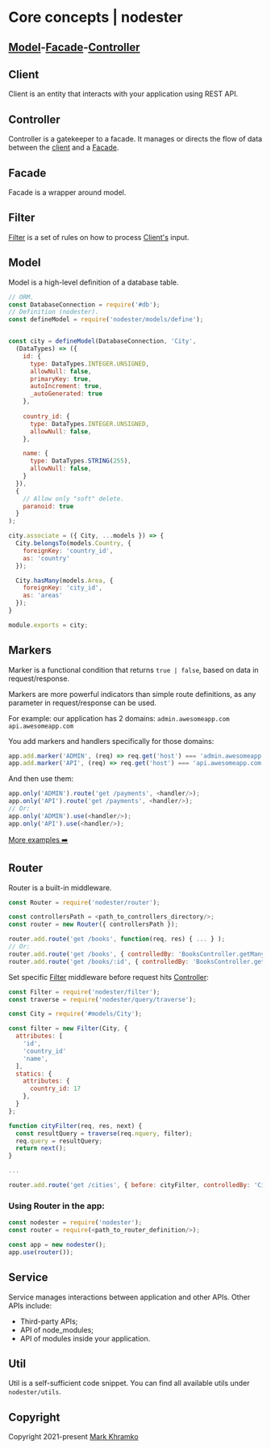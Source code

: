 # Core concepts | nodester

## [Model](#model)-[Facade](#facade)-[Controller](#controller)


## Client
Client is an entity that interacts with your application using REST API.


## Controller
Controller is a gatekeeper to a facade.
It manages or directs the flow of data between the [client](#client) and a [Facade](#facade).


## Facade
Facade is a wrapper around model.


## Filter
[Filter](./Filter.md) is a set of rules on how to process [Client's](#client) input.


## Model

Model is a high-level definition of a database table.

```js
// ORM.
const DatabaseConnection = require('#db');
// Definition (nodester).
const defineModel = require('nodester/models/define');


const city = defineModel(DatabaseConnection, 'City',
  (DataTypes) => ({
    id: {
      type: DataTypes.INTEGER.UNSIGNED,
      allowNull: false,
      primaryKey: true,
      autoIncrement: true,
      _autoGenerated: true
    },
    
    country_id: {
      type: DataTypes.INTEGER.UNSIGNED,
      allowNull: false,
    },

    name: {
      type: DataTypes.STRING(255),
      allowNull: false,
    }
  }),
  {
    // Allow only "soft" delete.
    paranoid: true
  }
);

city.associate = ({ City, ...models }) => {
  City.belongsTo(models.Country, {
    foreignKey: 'country_id',
    as: 'country'
  });

  City.hasMany(models.Area, {
    foreignKey: 'city_id',
    as: 'areas'
  });
}

module.exports = city;
```

## Markers

Marker is a functional condition that returns `true | false`, based on data in request/response.

Markers are more powerful indicators than simple route definitions, as any parameter in request/response can be used.

For example: our application has 2 domains:
`admin.awesomeapp.com`
`api.awesomeapp.com`

You add markers and handlers specifically for those domains:

```js
app.add.marker('ADMIN', (req) => req.get('host') === 'admin.awesomeapp.com');
app.add.marker('API', (req) => req.get('host') === 'api.awesomeapp.com');
```

And then use them:

```js
app.only('ADMIN').route('get /payments', <handler/>);
app.only('API').route('get /payments', <handler/>);
// Or:
app.only('ADMIN').use(<handler/>);
app.only('API').use(<handler/>);
```

[More examples ➡️](Markers.md)


## Router

Router is a built-in middleware.

```js
const Router = require('nodester/router');

const controllersPath = <path_to_controllers_directory/>;
const router = new Router({ controllersPath });

router.add.route('get /books', function(req, res) { ... } );
// Or:
router.add.route('get /books', { controlledBy: 'BooksController.getMany' } );
router.add.route('get /books/:id', { controlledBy: 'BooksController.getOne' } );
```

Set specific [Filter](#Filter) middleware before request hits [Controller](#controller):

```js
const Filter = require('nodester/filter');
const traverse = require('nodester/query/traverse');

const City = require('#models/City');

const filter = new Filter(City, {
  attributes: [
    'id',
    'country_id'
    'name',
  ],
  statics: {
    attributes: {
      country_id: 17
    },
  }
};

function cityFilter(req, res, next) {
  const resultQuery = traverse(req.nquery, filter);
  req.query = resultQuery;
  return next();
}

...

router.add.route('get /cities', { before: cityFilter, controlledBy: 'CitiesController.getMany' } );
```

### Using Router in the app:

```js
const nodester = require('nodester');
const router = require(<path_to_router_definition/>);

const app = new nodester();
app.use(router());
```

## Service
Service manages interactions between application and other APIs.
Other APIs include:
- Third-party APIs;
- API of node_modules;
- API of modules inside your application.


## Util
Util is a self-sufficient code snippet.
You can find all available utils under `nodester/utils`.


## Copyright
Copyright 2021-present [Mark Khramko](https://github.com/MarkKhramko)
